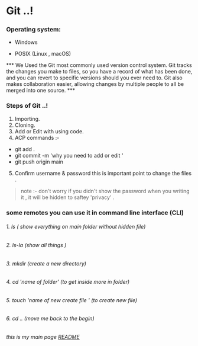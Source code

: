 # Git ..! 

### Operating system: 
- Windows


-  POSIX (Linux , macOS)

*** We Used the Git most commonly used version control system. Git tracks the changes you make to files, so you have a record of what has been done, and you can revert to specific versions should you ever need to. Git also makes collaboration easier, allowing changes by multiple people to all be merged into one source. ***

### Steps of Git ..!

1. Importing.
2. Cloning.
3. Add or Edit with using code.
4. ACP commands :- 
* git add .
* git commit -m 'why you need to add or edit '
* git push origin main
5. Confirm username & password this is important point to change the files . 
> note :- don't worry if you didn't show the password when you writing it , it will be hidden to saftey 'privacy' . 

### some remotes you can use it in  command line interface (CLI)

###### 1. ls  ( show everything on main folder without hidden file)
###### 2. ls-la (show all things )
###### 3. mkdir  (create a new directory)
###### 4. cd 'name of folder' (to get inside more in folder)
###### 5. touch 'name of new create file ' (to create new file)
###### 6. cd .. (move me back to the begin)

*this is my main page [README](README.me)*
